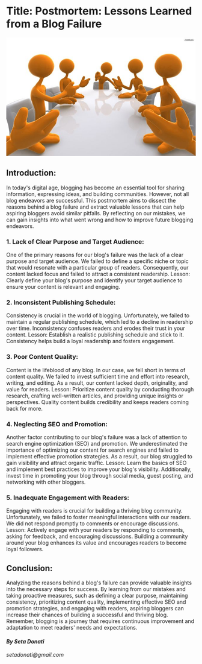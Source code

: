 # Title: Postmortem: Lessons Learned from a Blog Failure
![postmortem](post.jpg)
## Introduction:
In today's digital age, blogging has become an essential tool for sharing information, expressing ideas, and building communities. However, not all blog endeavors are successful. This postmortem aims to dissect the reasons behind a blog failure and extract valuable lessons that can help aspiring bloggers avoid similar pitfalls. By reflecting on our mistakes, we can gain insights into what went wrong and how to improve future blogging endeavors.

### 1. Lack of Clear Purpose and Target Audience:
One of the primary reasons for our blog's failure was the lack of a clear purpose and target audience. We failed to define a specific niche or topic that would resonate with a particular group of readers. Consequently, our content lacked focus and failed to attract a consistent readership. Lesson: Clearly define your blog's purpose and identify your target audience to ensure your content is relevant and engaging.

### 2. Inconsistent Publishing Schedule:
Consistency is crucial in the world of blogging. Unfortunately, we failed to maintain a regular publishing schedule, which led to a decline in readership over time. Inconsistency confuses readers and erodes their trust in your content. Lesson: Establish a realistic publishing schedule and stick to it. Consistency helps build a loyal readership and fosters engagement.

### 3. Poor Content Quality:
Content is the lifeblood of any blog. In our case, we fell short in terms of content quality. We failed to invest sufficient time and effort into research, writing, and editing. As a result, our content lacked depth, originality, and value for readers. Lesson: Prioritize content quality by conducting thorough research, crafting well-written articles, and providing unique insights or perspectives. Quality content builds credibility and keeps readers coming back for more.

### 4. Neglecting SEO and Promotion:
Another factor contributing to our blog's failure was a lack of attention to search engine optimization (SEO) and promotion. We underestimated the importance of optimizing our content for search engines and failed to implement effective promotion strategies. As a result, our blog struggled to gain visibility and attract organic traffic. Lesson: Learn the basics of SEO and implement best practices to improve your blog's visibility. Additionally, invest time in promoting your blog through social media, guest posting, and networking with other bloggers.

### 5. Inadequate Engagement with Readers:
Engaging with readers is crucial for building a thriving blog community. Unfortunately, we failed to foster meaningful interactions with our readers. We did not respond promptly to comments or encourage discussions. Lesson: Actively engage with your readers by responding to comments, asking for feedback, and encouraging discussions. Building a community around your blog enhances its value and encourages readers to become loyal followers.

## Conclusion:
Analyzing the reasons behind a blog's failure can provide valuable insights into the necessary steps for success. By learning from our mistakes and taking proactive measures, such as defining a clear purpose, maintaining consistency, prioritizing content quality, implementing effective SEO and promotion strategies, and engaging with readers, aspiring bloggers can increase their chances of building a successful and thriving blog. Remember, blogging is a journey that requires continuous improvement and adaptation to meet readers' needs and expectations.

#### _By Seta Donati_
_setadonati@gmail.com_
